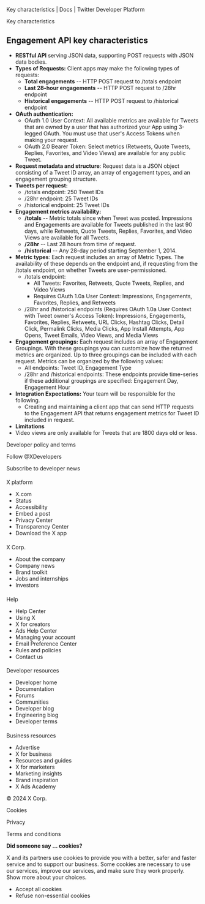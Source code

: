 
Key characteristics | Docs | Twitter Developer Platform 

Key characteristics

Engagement API key characteristics
----------------------------------

* **RESTful API** serving JSON data, supporting POST requests with JSON data bodies.
* **Types of Requests:** Client apps may make the following types of requests:
	+ **Total engagements** -- HTTP POST request to /totals endpoint
	+ **Last 28-hour engagements** -- HTTP POST request to /28hr endpoint
	+ **Historical engagements** -- HTTP POST request to /historical endpoint
* **OAuth authentication:**
	+ OAuth 1.0 User Context: All available metrics are available for Tweets that are owned by a user that has authorized your App using 3-legged OAuth. You must use that user's Access Tokens when making your request.
	+ OAuth 2.0 Bearer Token: Select metrics (Retweets, Quote Tweets, Replies, Favorites, and Video Views) are available for any public Tweet.
* **Request metadata and structure**: Request data is a JSON object consisting of a Tweet ID array, an array of engagement types, and an engagement grouping structure.
* **Tweets per request:**
	+ /totals endpoint: 250 Tweet IDs
	+ /28hr endpoint: 25 Tweet IDs
	+ /historical endpoint: 25 Tweet IDs
* **Engagement metrics availability:**
	+ **/totals** -- Metric totals since when Tweet was posted. Impressions and Engagements are available for Tweets published in the last 90 days, while Retweets, Quote Tweets, Replies, Favorites, and Video Views are available for all Tweets.
	+ **/28hr** -- Last 28 hours from time of request.
	+ **/historical** -- Any 28-day period starting September 1, 2014.
* **Metric types**: Each request includes an array of Metric Types. The availability of these depends on the endpoint and, if requesting from the /totals endpoint, on whether Tweets are user-permissioned.
	+ /totals endpoint:
		- All Tweets: Favorites, Retweets, Quote Tweets, Replies, and Video Views
		- Requires OAuth 1.0a User Context: Impressions, Engagements, Favorites, Replies, and Retweets
	+ /28hr and /historical endpoints (Requires OAuth 1.0a User Context with Tweet owner's Access Token): Impressions, Engagements, Favorites, Replies, Retweets, URL Clicks, Hashtag Clicks, Detail Click, Permalink Clicks, Media Clicks, App Install Attempts, App Opens, Tweet Emails, Video Views, and Media Views
* **Engagement groupings:** Each request includes an array of Engagement Groupings. With these groupings you can customize how the returned metrics are organized. Up to three groupings can be included with each request. Metrics can be organized by the following values:
	+ All endpoints: Tweet ID, Engagement Type
	+ /28hr and /historical endpoints: These endpoints provide time-series if these additional groupings are specified: Engagement Day, Engagement Hour
* **Integration Expectations:** Your team will be responsible for the following.
	+ Creating and maintaining a client app that can send HTTP requests to the Engagement API that returns engagement metrics for Tweet ID included in request.
* **Limitations**
* Video views are only available for Tweets that are 1800 days old or less.

Developer policy and terms

Follow @XDevelopers

Subscribe to developer news

#### 
 X platform

* X.com
* Status
* Accessibility
* Embed a post
* Privacy Center
* Transparency Center
* Download the X app

#### 
 X Corp.

* About the company
* Company news
* Brand toolkit
* Jobs and internships
* Investors

#### 
 Help

* Help Center
* Using X
* X for creators
* Ads Help Center
* Managing your account
* Email Preference Center
* Rules and policies
* Contact us

#### 
 Developer resources

* Developer home
* Documentation
* Forums
* Communities
* Developer blog
* Engineering blog
* Developer terms

#### 
 Business resources

* Advertise
* X for business
* Resources and guides
* X for marketers
* Marketing insights
* Brand inspiration
* X Ads Academy

 © 2024 X Corp.

Cookies

Privacy

Terms and conditions

**Did someone say … cookies?**  

 X and its partners use cookies to provide you with a better, safer and
 faster service and to support our business. Some cookies are necessary to use
 our services, improve our services, and make sure they work properly.
 Show more about your choices.

* Accept all cookies
* Refuse non-essential cookies